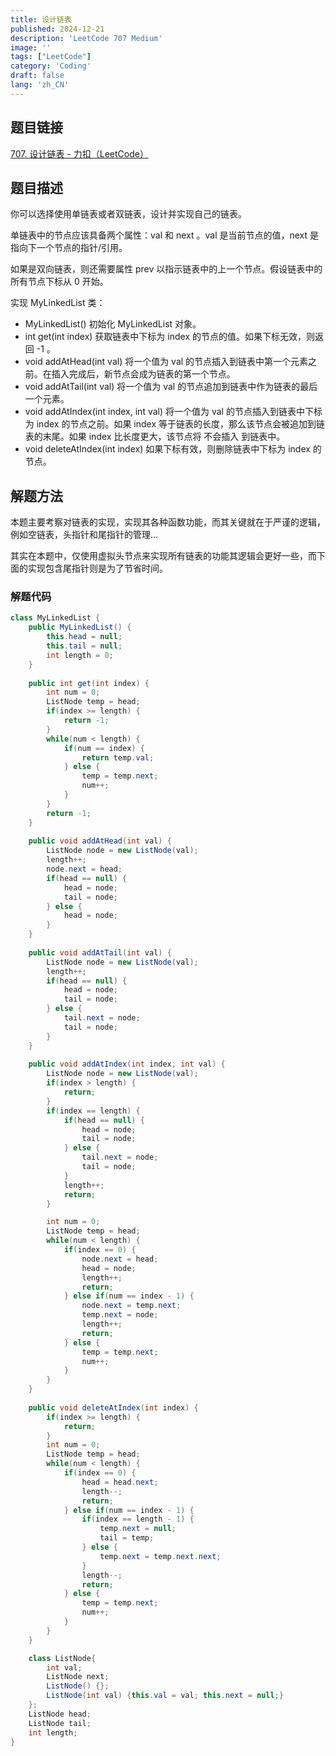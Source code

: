 ```yaml
---
title: 设计链表
published: 2024-12-21
description: 'LeetCode 707 Medium'
image: ''
tags: ["LeetCode"]
category: 'Coding'
draft: false 
lang: 'zh_CN'
---
```


## 题目链接

[707. 设计链表 - 力扣（LeetCode）](https://leetcode.cn/problems/design-linked-list/description/)

## 题目描述

你可以选择使用单链表或者双链表，设计并实现自己的链表。

单链表中的节点应该具备两个属性：val 和 next 。val 是当前节点的值，next 是指向下一个节点的指针/引用。

如果是双向链表，则还需要属性 prev 以指示链表中的上一个节点。假设链表中的所有节点下标从 0 开始。

实现 MyLinkedList 类：
- MyLinkedList() 初始化 MyLinkedList 对象。
- int get(int index) 获取链表中下标为 index 的节点的值。如果下标无效，则返回 -1 。
- void addAtHead(int val) 将一个值为 val 的节点插入到链表中第一个元素之前。在插入完成后，新节点会成为链表的第一个节点。
- void addAtTail(int val) 将一个值为 val 的节点追加到链表中作为链表的最后一个元素。
- void addAtIndex(int index, int val) 将一个值为 val 的节点插入到链表中下标为 index 的节点之前。如果 index 等于链表的长度，那么该节点会被追加到链表的末尾。如果 index 比长度更大，该节点将 不会插入 到链表中。
- void deleteAtIndex(int index) 如果下标有效，则删除链表中下标为 index 的节点。

## 解题方法

本题主要考察对链表的实现，实现其各种函数功能，而其关键就在于严谨的逻辑，例如空链表，头指针和尾指针的管理...

其实在本题中，仅使用虚拟头节点来实现所有链表的功能其逻辑会更好一些，而下面的实现包含尾指针则是为了节省时间。

### 解题代码
```java
class MyLinkedList {
    public MyLinkedList() {
        this.head = null;
        this.tail = null;
        int length = 0;
    }
    
    public int get(int index) {
        int num = 0;
        ListNode temp = head;
        if(index >= length) {
            return -1;
        }
        while(num < length) {
            if(num == index) {
                return temp.val;
            } else {
                temp = temp.next;
                num++;
            }
        }
        return -1;
    }
    
    public void addAtHead(int val) {
        ListNode node = new ListNode(val);
        length++;
        node.next = head;
        if(head == null) {
            head = node;
            tail = node;
        } else {
            head = node;
        }
    }
    
    public void addAtTail(int val) {
        ListNode node = new ListNode(val);
        length++;
        if(head == null) {
            head = node;
            tail = node;
        } else {
            tail.next = node;
            tail = node;
        }
    }
    
    public void addAtIndex(int index, int val) {
        ListNode node = new ListNode(val);
        if(index > length) {
            return;
        }
        if(index == length) {
            if(head == null) {
                head = node;
                tail = node;
            } else {
                tail.next = node;
                tail = node;
            }
            length++;
            return;
        }

        int num = 0;
        ListNode temp = head;
        while(num < length) {
            if(index == 0) {
                node.next = head;
                head = node;
                length++;
                return;
            } else if(num == index - 1) {
                node.next = temp.next;
                temp.next = node;
                length++;
                return;
            } else {
                temp = temp.next;
                num++;
            }
        }
    }
    
    public void deleteAtIndex(int index) {
        if(index >= length) {
            return;
        }
        int num = 0;
        ListNode temp = head;
        while(num < length) {
            if(index == 0) {
                head = head.next;
                length--;
                return;
            } else if(num == index - 1) {
                if(index == length - 1) {
                    temp.next = null;
                    tail = temp;
                } else {
                    temp.next = temp.next.next;
                }
                length--;
                return;
            } else {
                temp = temp.next;
                num++;
            }
        }
    }

    class ListNode{
        int val;
        ListNode next;
        ListNode() {};
        ListNode(int val) {this.val = val; this.next = null;}
    };
    ListNode head;
    ListNode tail;
    int length;
}
```
